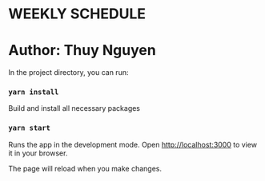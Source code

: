 # WEEKLY SCHEDULE
# Author: Thuy Nguyen


In the project directory, you can run:

### `yarn install`
Build and install all necessary packages

### `yarn start`
Runs the app in the development mode.
Open [http://localhost:3000](http://localhost:3000) to view it in your browser.

The page will reload when you make changes.
